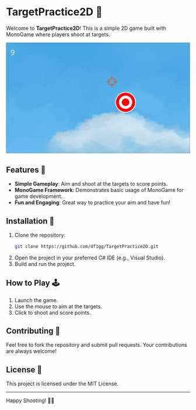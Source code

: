 # TargetPractice2D 🎯

Welcome to **TargetPractice2D**! This is a simple 2D game built with MonoGame where players shoot at targets. 

![Screenshot](screenshots/screen.png)

## Features 🌟
- **Simple Gameplay**: Aim and shoot at the targets to score points.
- **MonoGame Framework**: Demonstrates basic usage of MonoGame for game development.
- **Fun and Engaging**: Great way to practice your aim and have fun!

## Installation 💾
1. Clone the repository:
    ```sh
    git clone https://github.com/df1gg/TargetPractice2D.git
    ```
2. Open the project in your preferred C# IDE (e.g., Visual Studio).
3. Build and run the project.

## How to Play 🕹️
1. Launch the game.
2. Use the mouse to aim at the targets.
3. Click to shoot and score points.

## Contributing 🤝
Feel free to fork the repository and submit pull requests. Your contributions are always welcome!

## License 📜
This project is licensed under the MIT License.

---

Happy Shooting! 🎯✨
